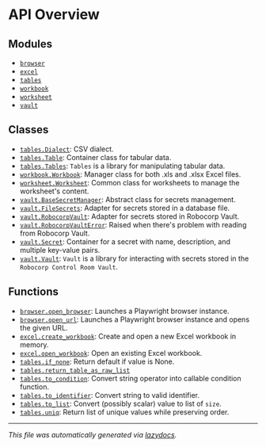 <!-- markdownlint-disable -->

# API Overview

## Modules

- [`browser`](./browser.md#module-browser)
- [`excel`](./excel.md#module-excel)
- [`tables`](./tables.md#module-tables)
- [`workbook`](./workbook.md#module-workbook)
- [`worksheet`](./worksheet.md#module-worksheet)
- [`vault`](./vault.md#module-vault)

## Classes

- [`tables.Dialect`](./tables.md#class-dialect): CSV dialect.
- [`tables.Table`](./tables.md#class-table): Container class for tabular data.
- [`tables.Tables`](./tables.md#class-tables): ``Tables`` is a library for manipulating tabular data.
- [`workbook.Workbook`](./workbook.md#class-workbook): Manager class for both .xls and .xlsx Excel files.
- [`worksheet.Worksheet`](./worksheet.md#class-worksheet): Common class for worksheets to manage the worksheet's content.
- [`vault.BaseSecretManager`](./vault.md#class-basesecretmanager): Abstract class for secrets management.
- [`vault.FileSecrets`](./vault.md#class-filesecrets): Adapter for secrets stored in a database file.
- [`vault.RobocorpVault`](./vault.md#class-robocorpvault): Adapter for secrets stored in Robocorp Vault.
- [`vault.RobocorpVaultError`](./vault.md#class-robocorpvaulterror): Raised when there's problem with reading from Robocorp Vault.
- [`vault.Secret`](./vault.md#class-secret): Container for a secret with name, description, and multiple key-value pairs.
- [`vault.Vault`](./vault.md#class-vault): `Vault` is a library for interacting with secrets stored in the ``Robocorp Control Room Vault``.

## Functions

- [`browser.open_browser`](./browser.md#function-open_browser): Launches a Playwright browser instance.
- [`browser.open_url`](./browser.md#function-open_url): Launches a Playwright browser instance and opens the given URL.
- [`excel.create_workbook`](./excel.md#function-create_workbook): Create and open a new Excel workbook in memory.
- [`excel.open_workbook`](./excel.md#function-open_workbook): Open an existing Excel workbook.
- [`tables.if_none`](./tables.md#function-if_none): Return default if value is None.
- [`tables.return_table_as_raw_list`](./tables.md#function-return_table_as_raw_list)
- [`tables.to_condition`](./tables.md#function-to_condition): Convert string operator into callable condition function.
- [`tables.to_identifier`](./tables.md#function-to_identifier): Convert string to valid identifier.
- [`tables.to_list`](./tables.md#function-to_list): Convert (possibly scalar) value to list of `size`.
- [`tables.uniq`](./tables.md#function-uniq): Return list of unique values while preserving order.


---

_This file was automatically generated via [lazydocs](https://github.com/ml-tooling/lazydocs)._

